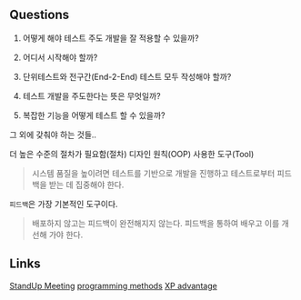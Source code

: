 ## Questions


1. 어떻게 해야 테스트 주도 개발을 잘 적용할 수 있을까?

2. 어디서 시작해야 할까?


3. 단위테스트와 전구간(End-2-End) 테스트 모두 작성해야 할까?

4. 테스트 개발을 주도한다는 뜻은 무엇일까?

5. 복잡한 기능을 어떻게 테스트 할 수 있을까?


그 외에 갖춰야 하는 것들..

더 높은 수준의 절차가 필요함(절차)
디자인 원칙(OOP)
사용한 도구(Tool)


> 시스템 품질을 높이려면 테스트를 기반으로 개발을 진행하고 테스트로부터 피드백을 받는 데 집중해야 한다.

`피드백`은 가장 기본적인 도구이다.
> 배포하지 않고는 피드백이 완전해지지 않는다. 피드백을 통하여 배우고 이를 개선해 가야 한다.


## Links
[StandUp Meeting](https://martinfowler.com/articles/itsNotJustStandingUp.html)
[programming methods](https://medium.com/@filzahafidzahf5/sdlc-waterfall-agile-extreme-programming-methods-88eda4de6858)
[XP advantage](https://www.altexsoft.com/blog/business/extreme-programming-values-principles-and-practices/)
